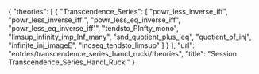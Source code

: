 {
    "theories": [
        {
            "Transcendence_Series": [
                "powr_less_inverse_iff",
                "powr_less_inverse_iff'",
                "powr_less_eq_inverse_iff",
                "powr_less_eq_inverse_iff'",
                "tendsto_PInfty_mono",
                "limsup_infinity_imp_Inf_many",
                "snd_quotient_plus_leq",
                "quotient_of_inj",
                "infinite_inj_imageE",
                "incseq_tendsto_limsup"
            ]
        }
    ],
    "url": "entries/transcendence_series_hancl_rucki/theories",
    "title": "Session Transcendence_Series_Hancl_Rucki"
}